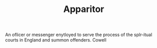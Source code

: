 ---
title: Apparitor
letter: A
permalink: "/definitions/apparitor.html"
body: An oflicer or messenger enytloyed to serve the process of the splr-itual courts
  in England and summon offenders. Cowell
published_at: '2018-07-07'
layout: post
---